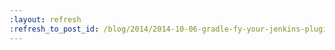 ```yaml
---
:layout: refresh
:refresh_to_post_id: /blog/2014/2014-10-06-gradle-fy-your-jenkins-plugin-project
---
```

